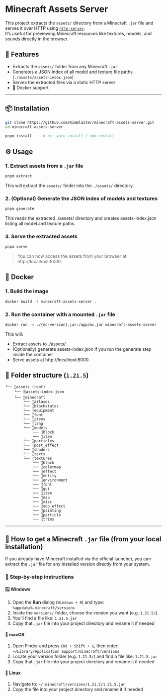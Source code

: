 # Minecraft Assets Server

This project extracts the `assets/` directory from a Minecraft `.jar` file and serves it over HTTP using [`http-server`](https://www.npmjs.com/package/http-server).  
It’s useful for previewing Minecraft resources like textures, models, and sounds directly in the browser.

## 🚀 Features

- Extracts the `assets/` folder from any Minecraft `.jar`
- Generates a JSON index of all model and texture file paths (`./assets/assets-index.json`)
- Serves the extracted files via a static HTTP server
- 🐳 Docker support

---

## 📦 Installation

```bash
git clone https://github.com/KimBlazter/minecraft-assets-server.git
cd minecraft-assets-server

pnpm install     # or: yarn install / npm install
```

## ⚙️ Usage

### 1. Extract assets from a `.jar` file

```bash
pnpm extract
```
This will extract the `assets/` folder into the `./assets/` directory.

### 2. (Optional) Generate the JSON index of models and textures

```bash
pnpm generate
```
This reads the extracted ./assets/ directory and creates assets-index.json listing all model and texture paths.

### 3. Serve the extracted assets

```bash
pnpm serve
```
>You can now access the assets from your browser at http://localhost:8000

## 🐳 Docker

### 1. Build the image

```bash
docker build -t minecraft-assets-server .
```

### 2. Run the container with a mounted `.jar` file

```bash
docker run -v ./{mc-version}.jar:/app/mc.jar minecraft-assets-server
```

This will:
- Extract assets to ./assets/
- (Optionally) generate assets-index.json if you run the generate step inside the container
- Serve assets at http://localhost:8000

## 📁 Folder structure (`1.21.5`)
```
└── 📁assets (root)
    └── 🗒️assets-index.json
    └── 📁minecraft
        └── 📁atlases
        └── 📁blockstates
        └── 📁equipment
        └── 📁font
        └── 📁items
        └── 📁lang
        └── 📁models
            └── 📁block
            └── 📁item
        └── 📁particles
        └── 📁post_effect
        └── 📁shaders
        └── 📁texts
        └── 📁textures
            └── 📁block
            └── 📁colormap
            └── 📁effect
            └── 📁entity
            └── 📁environment
            └── 📁font
            └── 📁gui
            └── 📁item
            └── 📁map
            └── 📁misc
            └── 📁mob_effect
            └── 📁painting
            └── 📁particle
            └── 📁trims
```

---

## 🎯 How to get a Minecraft `.jar` file (from your local installation)

If you already have Minecraft installed via the official launcher, you can extract the `.jar` file for any installed version directly from your system.

### 🧭 Step-by-step instructions

#### 🪟 Windows

1. Open the **Run** dialog (`Windows + R`) and type: `%appdata%.minecraft/versions`
2. Inside the `versions/` folder, choose the version you want (e.g. `1.21.5/`).
3. You’ll find a file like: `1.21.5.jar`
4. Copy that `.jar` file into your project directory and rename it if needed

#### 🍎 macOS

1. Open Finder and press `Cmd + Shift + G`, then enter: `~/Library/Application Support/minecraft/versions`
2. Locate your version folder (e.g. `1.21.5/`) and find a file like: `1.21.5.jar`
3. Copy that `.jar` file into your project directory and rename it if needed

#### 🐧 Linux

1. Navigate to: `~/.minecraft/versions/1.21.5/1.21.5.jar`
2. Copy the file into your project directory and rename it if needed